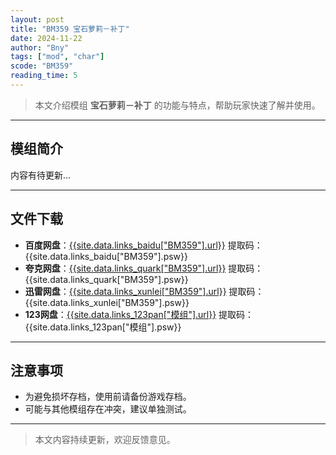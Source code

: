 ```yaml
---
layout: post
title: "BM359 宝石萝莉－补丁"
date: 2024-11-22
author: "Bny"
tags: ["mod", "char"]
scode: "BM359"
reading_time: 5
---
```


> 本文介绍模组 **宝石萝莉－补丁** 的功能与特点，帮助玩家快速了解并使用。

---

## 模组简介

内容有待更新...

---

## 文件下载
- **百度网盘**：[{{site.data.links_baidu["BM359"].url}}]({{site.data.links_baidu["BM359"].url}}) 提取码：{{site.data.links_baidu["BM359"].psw}}
- **夸克网盘**：[{{site.data.links_quark["BM359"].url}}]({{site.data.links_quark["BM359"].url}}) 提取码：{{site.data.links_quark["BM359"].psw}}
- **迅雷网盘**：[{{site.data.links_xunlei["BM359"].url}}]({{site.data.links_xunlei["BM359"].url}}) 提取码：{{site.data.links_xunlei["BM359"].psw}}
- **123网盘**：[{{site.data.links_123pan["模组"].url}}]({{site.data.links_123pan["模组"].url}}) 提取码：{{site.data.links_123pan["模组"].psw}}

---

## 注意事项
- 为避免损坏存档，使用前请备份游戏存档。
- 可能与其他模组存在冲突，建议单独测试。

---

> 本文内容持续更新，欢迎反馈意见。
